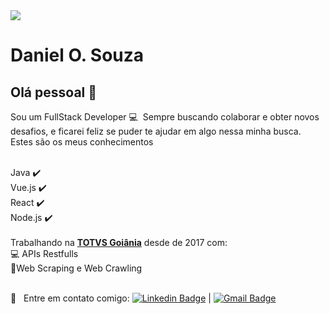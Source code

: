<img width="auto" src="https://i.pinimg.com/originals/9f/a9/92/9fa992ced3ea1c8d2e30e3d36157541a.png">


# Daniel O. Souza

## Olá pessoal 👋
Sou um FullStack Developer :computer:&nbsp; Sempre buscando colaborar e obter novos desafios, e ficarei feliz se puder te ajudar em algo nessa minha busca. Estes são os meus conhecimentos

<br>Java :heavy_check_mark:
<br>Vue.js :heavy_check_mark:
<br>React :heavy_check_mark:
<br>Node.js :heavy_check_mark:
<br>
<br>
Trabalhando na <a href="https://totvs.com.br">**TOTVS Goiânia**</a> desde de 2017 com:
<br>:computer: APIs Restfulls
<br>:electric_plug:Web Scraping e Web Crawling

 <br/> :email: &nbsp; Entre em contato comigo: [![Linkedin Badge](https://img.shields.io/badge/-DanielSouza-blue?style=flat-square&logo=Linkedin&logoColor=white&link=https://www.linkedin.com/in/danieloliveirasouza/)](https://www.linkedin.com/in/danieloliveirasouza/) 
| 
[![Gmail Badge](https://img.shields.io/badge/-daniell.oliveirra@gmail.com-c14438?style=flat-square&logo=Gmail&logoColor=white&link=mailto:daniell.oliveirra@gmail.com)](mailto:daniell.oliveirra@gmail.com)
